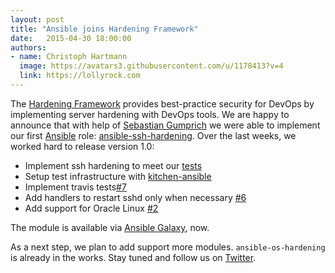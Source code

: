```yaml
---
layout: post
title: "Ansible joins Hardening Framework"
date:   2015-04-30 18:00:00
authors:
- name: Christoph Hartmann
  image: https://avatars3.githubusercontent.com/u/1178413?v=4
  link: https://lollyrock.com
---
```


The [Hardening Framework](http://dev-sec.io/) provides best-practice security for DevOps by implementing server hardening with DevOps tools. We are happy to announce that with help of [Sebastian Gumprich](https://www.zufallsheld.de) we were able to implement our first [Ansible](http://www.ansible.com) role: [ansible-ssh-hardening](https://github.com/dev-sec/ansible-ssh-hardening/). Over the last weeks, we worked hard to release version 1.0:

 * Implement ssh hardening to meet our [tests](https://github.com/dev-sec/tests-ssh-hardening)
 * Setup test infrastructure with [kitchen-ansible](https://github.com/neillturner/kitchen-ansible)
 * Implement travis tests[#7](https://github.com/dev-sec/ansible-ssh-hardening/issues/7)
 * Add handlers to restart sshd only when necessary [#6](https://github.com/dev-sec/ansible-ssh-hardening/issues/6)
 * Add support for Oracle Linux [#2](https://github.com/dev-sec/ansible-ssh-hardening/issues/2)

The module is available via [Ansible Galaxy](https://galaxy.ansible.com/dev-sec/ssh-hardening/), now.

As a next step, we plan to add support more modules. `ansible-os-hardening` is already in the works. Stay tuned and follow us on [Twitter](https://twitter.com/hardening_io).
